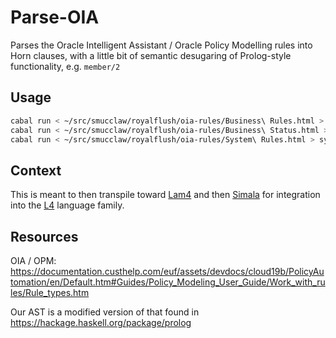 # Parse-OIA

Parses the Oracle Intelligent Assistant / Oracle Policy Modelling rules into Horn clauses, with a little bit of semantic desugaring of Prolog-style functionality, e.g. `member/2`

## Usage

``` bash
cabal run < ~/src/smucclaw/royalflush/oia-rules/Business\ Rules.html > business-rules.hs
cabal run < ~/src/smucclaw/royalflush/oia-rules/Business\ Status.html > business-status.hs
cabal run < ~/src/smucclaw/royalflush/oia-rules/System\ Rules.html > system-rules.hs
```

## Context

This is meant to then transpile toward
[Lam4](https://github.com/smucclaw/lam4) and then
[Simala](https://github.com/smucclaw/simala) for integration into the
[L4](https://github.com/smucclaw/dsl/) language family.

## Resources

OIA / OPM: https://documentation.custhelp.com/euf/assets/devdocs/cloud19b/PolicyAutomation/en/Default.htm#Guides/Policy_Modeling_User_Guide/Work_with_rules/Rule_types.htm

Our AST is a modified version of that found in https://hackage.haskell.org/package/prolog





